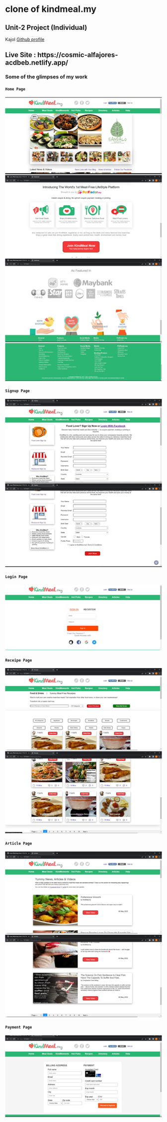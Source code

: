 # clone of kindmeal.my

<h2> Unit-2 Project (Individual)</h2>

Kajol [Github profile](https://github.com/Kajol1106)

<h2> Live Site : https://cosmic-alfajores-acdbeb.netlify.app/</h2>


### Some of the glimpses of my work

#### `Home Page`
![img](/Images/1.jpg)
![img](/Images/2.jpg)
![img](/Images/3.jpg)
![img](/Images/4.jpg)
<br/>

#### `Signup Page`
![img](/Images/s1.jpg)
![img](/Images/s2.jpg)
<br/>

#### `Login Page`
![img](/Images/l1.jpg)
<br/>

#### `Receipe Page`
![img](/Images/r1.jpg)
![img](/Images/r2.jpg)
<br/>

#### `Article Page`
![img](/Images/a1.jpg)
![img](/Images/a2.jpg)
<br/>

#### `Payment Page`
![img](/Images/p1.jpg)
<br/>
